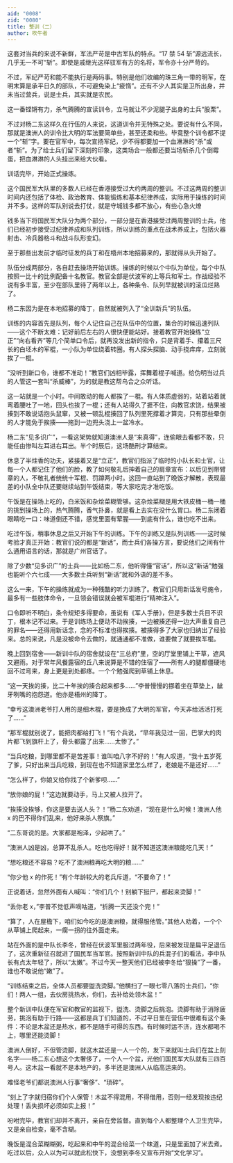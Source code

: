 ```yaml
---
aid: "0008"
zid: "0080"
title: 整训（二）
author: 吹牛者
---
```


这套对当兵的来说不新鲜，军法严苛是中古军队的特点。“17 禁 54 斩”源远流长，几乎无一不可“斩”。即使是戚继光这样驭军有方的名将，军令亦十分严苛的。

不过，军纪严苛和能不能执行是两码事。特别是他们收编的珠三角一带的明军，在明末算是承平日久的部队，不可避免染上“疲惰”。还有不少人其实是卫所出身，并未当过营兵，说是士兵，其实就是农民。

这一番铿锵有力，杀气腾腾的宣读训令，立马就让不少泥腿子出身的士兵“股栗”。

不过对杨二东这样久在行伍的人来说，这道训令并无特殊之处。要说有什么不同，那就是澳洲人的训令比大明的军法要简单些，甚至还柔和些。毕竟整个训令都不提一个“斩”字。要在官军中，每次宣扬军纪，少不得都要加一个血淋淋的“杀”或者“斩”。为了给士兵们留下深刻的印象，这类场合一般都还要当场斩杀几个倒霉蛋，把血淋淋的人头挂出来给大伙看。

训话完毕，开始正式操练。

这个国民军大队里的多数人已经在香港接受过大约两周的整训。不过这两周的整训时间内还包括了体检、政治教育、体能锻炼和基本纪律养成，实际用于操练的时间并不多。这样的军队别说去打仗，就是守城钱多都不放心，有些心急火燎

钱多当下将国民军大队分为两个部分，一部分是在香港接受过两周整训的士兵，他们已经初步接受过纪律养成和队列训练，所以训练的重点在战术养成上，包括火器射击、冷兵器格斗和战斗队形变幻。

至于那些出发前才临时征发的兵丁和在梧州本地招募来的，那就得从头开始了。

队伍分成两部分，各自赶去操场开始训练。操练的时候以个中队为单位，每个中队按照一比十的比例配备十名教官。教官全部是伏波军的上等兵和军士。作战经验不说有多丰富，至少在部队里待了两年以上，各种条令、队列早就被训的滚瓜烂熟了。

杨二东因为是在本地招募的降丁，自然就被列入了“全训新兵”的队伍。

训练的内容首先是队列，每个人记住自己在队伍中的位置，集合的时候迅速列队——这个不断太难：记好前后左右的人很快便能站好。接着教官开始操练“立正”“向右看齐”等几个简单口令后，就再没发出新的指令，只是背着手、攥着三尺长的白坯木的军棍，一小队为单位绕着转圈。有人探头探脑、动手挠痒痒，立刻就挨了一棍。

“没听到新口令，谁都不准动！”教官们凶相毕露，挥舞着棍子喊道。给伪明当过兵的人管这一套叫“杀威棒”，为的就是教这帮乌合之众听话。

这一站就是一个小时。中间敢动的每人都挨了一棍。有人体质虚弱的，站着站着就弯着腰吐了一地，回头也挨了一棍；还有人站得久了捱不住，向教官求饶，结果被揍到不敢说话抱头鼠窜，又被一顿乱棍揍回了队列里死撑着才算完，只有那些晕倒的人才能免于挨揍——拖到一边兜头浇上一盆冷水。

杨二东“见多识广”，一看这架势就知道澳洲人是“来真得”，连偷眼去看都不敢，只能任由惨叫左耳进右耳出。半个时辰后，这场酷刑才算结束。

休息了半炷香的功夫，紧接着又是“立正”，教官们指派了临时的小队长和士官，让每一个人都记住了他们的脸，教了如何敬礼后抻着自己的肩章宣布：以后见到带臂章的人，不敬礼者统统十军棍、罚蹲两小时。这回一直站到了晚饭才解散，表现最差的小队全中队还要继续站到午饭结束，等大家吃完才准吃饭。

午饭是在操场上吃的，白米饭和杂烩菜糊管够。这杂烩菜糊是用大铁皮桶一桶一桶的挑到操场上的，热气腾腾，香气扑鼻，就是看上去实在没什么胃口。杨二东闭着眼睛吃一口：味道倒还不错，感觉里面有荤腥——到底有什么，谁也吃不出来。

吃过午饭，稍事休息之后又开始下午的训练。下午的训练又是队列训练——这时候考验才真正开始：教官们说的都是“新话”，而士兵们各操方言，要说他们之间有什么通用语言的话，那就是广州官话了。

除了少数“见多识广”的士兵——比如杨二东，他听得懂“官话”，所以这“新话”勉强也能听个六七成——大多数士兵听到“新话”就和外语的差不多。

这么一来，下午的操练就成为一种残酷的听力训练了。教官们只用新话发号施令，最多有一些肢体命令，一旦领会错误就会被军棍进行“精神注入”。

口令即听不明白，条令规矩多得要命，虽说有《军人手册》，但是多数士兵目不识丁，根本记不过来。于是训练场上便动不动挨揍，一边被揍还得一边大声重复自己的罪名——还得用新话念，念的不标准也得挨揍。被揍得多了大家也归纳出了经验来。总的来说，凡是没被命令去做的，就通通都不准做，谁要做了就要挨军棍。

晚上回到宿舍——新训中队的宿舍就设在“三总府”里，空的厅堂里铺上干草，遮风又避雨。对于常年风餐露宿的丘八来说算是不错的住宿了——所有人的腿都僵硬地回不过弯来，身上更是到处都疼。一个个勉强爬到草铺上休息。

“这一天挨的揍，比二十年挨的揍合起来都多……”李普慢慢的挪着坐在草垫上，龇牙咧嘴的抱怨道。他亦是梧州的降丁。

“幸亏这澳洲老爷打人用的是细木棍，要是换成了大明的军官，今天非给活活打死了……”

“那军棍就别说了，能把肉都给打飞！”有个兵说，“早年我见过一回，巴掌大的肉片都飞到旗杆上了，骨头都露了出来……太惨了。”

“当兵吃粮，到哪里都不是苦差事！谁叫咱八字不好的！”有人叹道，“我十五岁死了爹，只好出来当兵吃粮，到现在也不知道家里怎么样了，老娘是不是还好……”

“怎么样了，你娘又给你找了个新爹呗……”

“放你娘的屁！”这边就要动手，马上又被人拉开了。

“挨揍没挨够，你这是要去送人头？！”杨二东劝道，“现在是什么时候！澳洲人他 x 的巴不得你们乱来，他好来杀人祭旗。”

“二东哥说的是。大家都是袍泽，少起哄了。”

“澳洲人凶是凶，总算不乱杀人。吃也吃得好！就不知道这澳洲粮能吃几天！”

“想吃粮还不容易？吃不了澳洲粮再吃大明的粮……”

“你少他 x 的作死！”有个年龄较大的老兵斥道，“不要命了！”

正说着话，忽然外面有人喊叫：“你们几个！别躺下挺尸，都起来烫脚！”

“丢你老 x，”李普不觉低声嘀咕道，“折腾一天还没个完！”

“算了，人在屋檐下，咱们如今吃的是澳洲粮，就得服他管。”其他人劝着，一个个从草铺上爬起来，一瘸一拐的往外面走来。

站在外面的是中队长李冬，曾经在伏波军里服过两年役，后来被发现是扁平足退伍了，这次重新征召就进了国民军当军官。按照新训中队的兵混子们的看法，李中队长有点太年轻了，所以“太嫩”。不过今天一整天他们已经被李冬给“狠操”了一番，谁也不敢说他“嫩”了。

“训练结束之后，全体人员都要盥洗烫脚。”他横扫了一眼七零八落的士兵们，“你们！两人一组，去伙房挑热水，你们，去补给处领木盆！”

整个新训中队便在军官和教官的监视下，盥洗、烫脚之后挑泡。烫脚有助于消除疲劳，挑泡有助于行路——这都是兵丁们知道的，不过平日里在营伍中很难有这个条件：不论是木盆还是热水，都不是随手可得的东西。有时候时运不济，连水都喝不上，哪里还能烫脚！

澳洲人倒好，不但管烫脚，就这木盆还是一人一个的，发下来就叫士兵们在盆上刻名字——杨二东心想这个太奢侈了，一个人一个盆，光他们国民军大队就有三四百号人。这木盆一看就不是本地产的，多半还是澳洲人从临高运来的。

难怪老爷们都说澳洲人行事“奢侈”、“琐碎”。

“刻上了字就归宿你们个人保管！木盆不得混用，不得借用，否则一经发现按违纪处理！丢失损坏必须如实上报！”

吩咐完毕，教官们却并不离开，亲自在旁监督。直到每个人都整理个人卫生完毕，又是亲自检查，毫不含糊。

晚饭是混合菜糊糊粥，吃起来和中午的混合绘菜一个味道，只是里面加了米去煮。吃过以后，众人以为可以就此松快下，没想到李冬又宣布开始“文化学习”。
